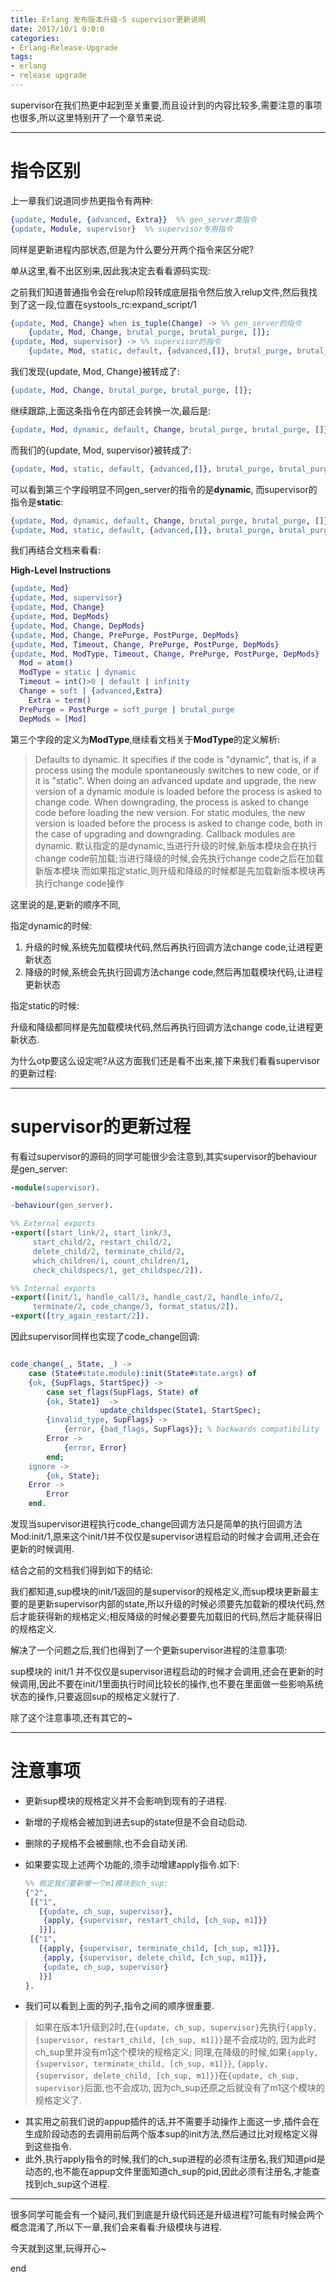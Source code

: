 ```yaml
---
title: Erlang 发布版本升级-5 supervisor更新说明
date: 2017/10/1 0:0:0
categories:
- Erlang-Release-Upgrade
tags:
- erlang
- release upgrade
---
```


supervisor在我们热更中起到至关重要,而且设计到的内容比较多,需要注意的事项也很多,所以这里特别开了一个章节来说.

------

# 指令区别

上一章我们说道同步热更指令有两种:

```erlang
{update, Module, {advanced, Extra}}  %% gen_server类指令
{update, Module, supervisor}  %% supervisor专用指令
```

同样是更新进程内部状态,但是为什么要分开两个指令来区分呢?

单从这里,看不出区别来,因此我决定去看看源码实现:

之前我们知道普通指令会在relup阶段转成底层指令然后放入relup文件,然后我找到了这一段,位置在systools_rc:expand_script/1

```erlang
{update, Mod, Change} when is_tuple(Change) -> %% gen_server的指令
    {update, Mod, Change, brutal_purge, brutal_purge, []};
{update, Mod, supervisor} -> %% supervisor的指令
    {update, Mod, static, default, {advanced,[]}, brutal_purge, brutal_purge, []};
```

我们发现{update, Mod, Change}被转成了:

```erlang
{update, Mod, Change, brutal_purge, brutal_purge, []};
```

继续跟踪,上面这条指令在内部还会转换一次,最后是:

```erlang
{update, Mod, dynamic, default, Change, brutal_purge, brutal_purge, []};
```

而我们的{update, Mod, supervisor}被转成了:

```erlang
{update, Mod, static, default, {advanced,[]}, brutal_purge, brutal_purge, []};
```

可以看到第三个字段明显不同gen_server的指令的是**dynamic**, 而supervisor的指令是**static**:

```erlang
{update, Mod, dynamic, default, Change, brutal_purge, brutal_purge, []};
{update, Mod, static, default, {advanced,[]}, brutal_purge, brutal_purge, []};
```

我们再结合文档来看看:

**High-Level Instructions**

```erlang
{update, Mod}
{update, Mod, supervisor}
{update, Mod, Change}
{update, Mod, DepMods}
{update, Mod, Change, DepMods}
{update, Mod, Change, PrePurge, PostPurge, DepMods}
{update, Mod, Timeout, Change, PrePurge, PostPurge, DepMods}
{update, Mod, ModType, Timeout, Change, PrePurge, PostPurge, DepMods}
  Mod = atom()
  ModType = static | dynamic
  Timeout = int()>0 | default | infinity
  Change = soft | {advanced,Extra}
    Extra = term()
  PrePurge = PostPurge = soft_purge | brutal_purge
  DepMods = [Mod]
```

第三个字段的定义为**ModType**,继续看文档关于**ModType**的定义解析:

> Defaults to dynamic. It specifies if the code is "dynamic", that is, if a process using the module spontaneously switches to new code, or if it is "static". When doing an advanced update and upgrade, the new version of a dynamic module is loaded before the process is asked to change code. When downgrading, the process is asked to change code before loading the new version. For static modules, the new version is loaded before the process is asked to change code, both in the case of upgrading and downgrading. Callback modules are dynamic.
> 默认指定的是dynamic,当进行升级的时候,新版本模块会在执行change code前加载;当进行降级的时候,会先执行change code之后在加载新版本模块
> 而如果指定static,则升级和降级的时候都是先加载新版本模块再执行change code操作

这里说的是,更新的顺序不同,

指定dynamic的时候:

1. 升级的时候,系统先加载模块代码,然后再执行回调方法change code,让进程更新状态
2. 降级的时候,系统会先执行回调方法change code,然后再加载模块代码,让进程更新状态

指定static的时候:

升级和降级都同样是先加载模块代码,然后再执行回调方法change code,让进程更新状态.

为什么otp要这么设定呢?从这方面我们还是看不出来,接下来我们看看supervisor的更新过程:

------

# supervisor的更新过程

有看过supervisor的源码的同学可能很少会注意到,其实supervisor的behaviour是gen_server:

```erlang
-module(supervisor).

-behaviour(gen_server).

%% External exports
-export([start_link/2, start_link/3,
	 start_child/2, restart_child/2,
	 delete_child/2, terminate_child/2,
	 which_children/1, count_children/1,
	 check_childspecs/1, get_childspec/2]).

%% Internal exports
-export([init/1, handle_call/3, handle_cast/2, handle_info/2,
	 terminate/2, code_change/3, format_status/2]).
-export([try_again_restart/2]).
```

因此supervisor同样也实现了code_change回调:

```erlang

code_change(_, State, _) ->
    case (State#state.module):init(State#state.args) of
	{ok, {SupFlags, StartSpec}} ->
	    case set_flags(SupFlags, State) of
		{ok, State1}  ->
                    update_childspec(State1, StartSpec);
		{invalid_type, SupFlags} ->
		    {error, {bad_flags, SupFlags}}; % backwards compatibility
		Error ->
		    {error, Error}
	    end;
	ignore ->
	    {ok, State};
	Error ->
	    Error
    end.
```

发现当supervisor进程执行code_change回调方法只是简单的执行回调方法Mod:init/1,原来这个init/1并不仅仅是supervisor进程启动的时候才会调用,还会在更新的时候调用.

结合之前的文档我们得到如下的结论:

我们都知道,sup模块的init/1返回的是supervisor的规格定义,而sup模块更新最主要的是更新supervisor内部的state,所以升级的时候必须要先加载新的模块代码,然后才能获得新的规格定义;相反降级的时候必要要先加载旧的代码,然后才能获得旧的规格定义.

解决了一个问题之后,我们也得到了一个更新supervisor进程的注意事项:

sup模块的 init/1 并不仅仅是supervisor进程启动的时候才会调用,还会在更新的时候调用,因此不要在init/1里面执行时间比较长的操作,也不要在里面做一些影响系统状态的操作,只要返回sup的规格定义就行了.

除了这个注意事项,还有其它的~

------

# 注意事项

- 更新sup模块的规格定义并不会影响到现有的子进程.

- 新增的子规格会被加到进去sup的state但是不会自动启动.

- 删除的子规格不会被删除,也不会自动关闭.

- 如果要实现上述两个功能的,须手动增建apply指令.如下:

  ```erlang
  %% 假定我们要新增一个m1模块到ch_sup:
  {"2",
   [{"1",
     [{update, ch_sup, supervisor},
      {apply, {supervisor, restart_child, [ch_sup, m1]}}
     ]}],
   [{"1",
     [{apply, {supervisor, terminate_child, [ch_sup, m1]}},
      {apply, {supervisor, delete_child, [ch_sup, m1]}},
      {update, ch_sup, supervisor}
     ]}]
  }.
  ```


- 我们可以看到上面的列子,指令之间的顺序很重要.

> 如果在版本1升级到2时,在`{update, ch_sup, supervisor}`先执行`{apply, {supervisor, restart_child, [ch_sup, m1]}}`是不会成功的,
> 因为此时ch_sup里并没有m1这个模块的规格定义; 
> 同理,在降级的时候,如果`{apply, {supervisor, terminate_child, [ch_sup, m1]}}`,
> `{apply, {supervisor, delete_child, [ch_sup, m1]}}`在`{update, ch_sup, supervisor}`后面,也不会成功,
> 因为ch_sup还原之后就没有了m1这个模块的规格定义了.

- 其实用之前我们说的appup插件的话,并不需要手动操作上面这一步,插件会在生成阶段动态的去调用前后两个版本sup的init方法,然后通过比对规格定义得到这些指令.
- 此外,执行apply指令的时候,我们的ch_sup进程的必须有注册名,我们知道pid是动态的,也不能在appup文件里面知道ch_sup的pid,因此必须有注册名,才能查找到ch_sup这个进程.

------

很多同学可能会有一个疑问,我们到底是升级代码还是升级进程?可能有时候会两个概念混淆了,所以下一章,我们会来看看:升级模块与进程.

今天就到这里,玩得开心~

end
